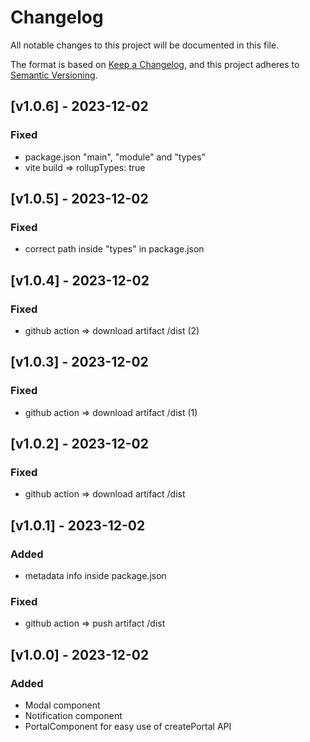 # Changelog

All notable changes to this project will be documented in this file.

The format is based on [Keep a Changelog](https://keepachangelog.com/en/1.0.0/),
and this project adheres to [Semantic Versioning](https://semver.org/spec/v2.0.0.html).

## [v1.0.6] - 2023-12-02

### Fixed

- package.json "main", "module" and "types"
- vite build => rollupTypes: true

## [v1.0.5] - 2023-12-02

### Fixed

- correct path inside "types" in package.json

## [v1.0.4] - 2023-12-02

### Fixed

- github action => download artifact /dist (2)

## [v1.0.3] - 2023-12-02

### Fixed

- github action => download artifact /dist (1)

## [v1.0.2] - 2023-12-02

### Fixed

- github action => download artifact /dist

## [v1.0.1] - 2023-12-02

### Added

- metadata info inside package.json

### Fixed

- github action => push artifact /dist

## [v1.0.0] - 2023-12-02

### Added

- Modal component
- Notification component
- PortalComponent for easy use of createPortal API
